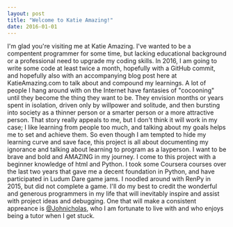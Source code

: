 ```yaml
---
layout: post
title: "Welcome to Katie Amazing!"
date: 2016-01-01
---
```


I'm glad you're visiting me at Katie Amazing. I've wanted to be a compentent programmer for some time, but lacking educational background or a professional need to upgrade my coding skills. In 2016, I am going to write some code at least twice a month, hopefully with a GitHub commit, and hopefully also with an accompanying blog post here at KatieAmazing.com to talk about and compound my learnings.
A lot of people I hang around with on the Internet have fantasies of "cocooning" until they become the thing they want to be. They envision months or years spent in isolation, driven only by willpower and solitude, and then bursting into society as a thinner person or a smarter person or a more attractive person. That story really appeals to me, but I don't think it will work in my case; I like learning from people too much, and talking about my goals helps me to set and achieve them. So even though I am tempted to hide my learning curve and save face, this project is all about documenting my ignorance and talking about learning to program as a layperson. I want to be brave and bold and AMAZING in my journey.
I come to this project with a beginner knowledge of html and Python. I took some Coursera courses over the last two years that gave me a decent foundation in Python, and have participated in Ludum Dare game jams. I noodled around with RenPy in 2015, but did not complete a game. 
I'll do my best to credit the wonderful and generous programmers in my life that will inevitably inspire and assist with project ideas and debugging. One that will make a consistent appreance is [@Johnicholas](http://johnicholas.com), who I am fortunate to live with and who enjoys being a tutor when I get stuck.
